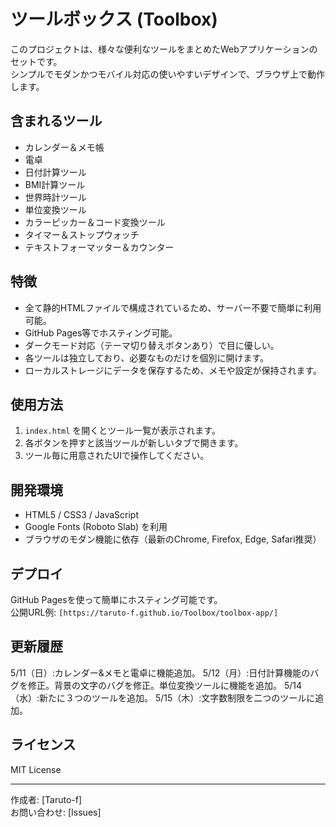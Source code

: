 # ツールボックス (Toolbox)

このプロジェクトは、様々な便利なツールをまとめたWebアプリケーションのセットです。  
シンプルでモダンかつモバイル対応の使いやすいデザインで、ブラウザ上で動作します。

## 含まれるツール
- カレンダー＆メモ帳  
- 電卓  
- 日付計算ツール  
- BMI計算ツール  
- 世界時計ツール  
- 単位変換ツール  
- カラーピッカー＆コード変換ツール  
- タイマー＆ストップウォッチ  
- テキストフォーマッター＆カウンター  

## 特徴
- 全て静的HTMLファイルで構成されているため、サーバー不要で簡単に利用可能。  
- GitHub Pages等でホスティング可能。  
- ダークモード対応（テーマ切り替えボタンあり）で目に優しい。  
- 各ツールは独立しており、必要なものだけを個別に開けます。  
- ローカルストレージにデータを保存するため、メモや設定が保持されます。

## 使用方法
1. `index.html` を開くとツール一覧が表示されます。  
2. 各ボタンを押すと該当ツールが新しいタブで開きます。  
3. ツール毎に用意されたUIで操作してください。

## 開発環境
- HTML5 / CSS3 / JavaScript  
- Google Fonts (Roboto Slab) を利用  
- ブラウザのモダン機能に依存（最新のChrome, Firefox, Edge, Safari推奨）

## デプロイ
GitHub Pagesを使って簡単にホスティング可能です。  
公開URL例: `[https://taruto-f.github.io/Toolbox/toolbox-app/]`

## 更新履歴
5/11（日）:カレンダー&メモと電卓に機能追加。
5/12（月）:日付計算機能のバグを修正。背景の文字のバグを修正。単位変換ツールに機能を追加。
5/14（水）:新たに３つのツールを追加。
5/15（木）:文字数制限を二つのツールに追加。

## ライセンス
MIT License

---

作成者: [Taruto-f]  
お問い合わせ: [Issues]

